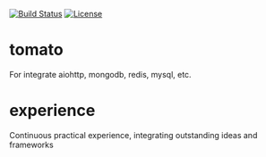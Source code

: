 [![Build Status](https://travis-ci.org/tangmi001/tomatolib.svg?branch=master)](https://travis-ci.org/tangmi001/tomatolib)
[![License](https://img.shields.io/badge/License-GPL%20v3-blue.svg?style=flat)](https://github.com/tangmi001/tomatolib/blob/master/LICENSE)
# tomato
For integrate aiohttp, mongodb, redis, mysql, etc.

# experience
Continuous practical experience, integrating outstanding ideas and frameworks
